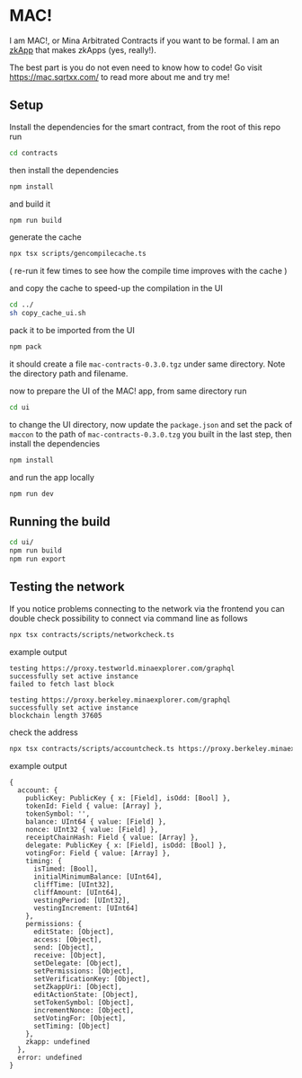 # MAC!

I am MAC!, or Mina Arbitrated Contracts if you want to be formal. I am an [zkApp](https://docs.minaprotocol.com/zkapps/how-zkapps-work) that makes zkApps (yes, really!).

The best part is you do not even need to know how to code! Go visit https://mac.sqrtxx.com/ to read more about me and try me!

## Setup

Install the dependencies for the smart contract, from the root of this repo run

```sh
cd contracts
```

then install the dependencies

```sh
npm install
```

and build it

```sh
npm run build
```

generate the cache

```sh
npx tsx scripts/gencompilecache.ts
```

( re-run it few times to see how the compile time improves with the cache )

and copy the cache to speed-up the compilation in the UI

```sh
cd ../
sh copy_cache_ui.sh
```

pack it to be imported from the UI

```sh
npm pack
```

it should create a file `mac-contracts-0.3.0.tgz` under same directory. Note the directory path and filename.

now to prepare the UI of the MAC! app, from same directory run

```sh
cd ui
```

to change the UI directory, now update the `package.json` and set the pack of `maccon` to the path of `mac-contracts-0.3.0.tzg` you built in the last step, then install the dependencies

```sh
npm install
```

and run the app locally

```sh
npm run dev
```

## Running the build

```sh
cd ui/
npm run build
npm run export
```

## Testing the network

If you notice problems connecting to the network via the frontend you can double check possibility to connect via command line as follows

```sh
npx tsx contracts/scripts/networkcheck.ts 
```

example output

```
testing https://proxy.testworld.minaexplorer.com/graphql
successfully set active instance
failed to fetch last block

testing https://proxy.berkeley.minaexplorer.com/graphql
successfully set active instance
blockchain length 37605
```

check the address

```sh
npx tsx contracts/scripts/accountcheck.ts https://proxy.berkeley.minaexplorer.com/graphql B62qkThtJWtKXN56efqC4ZXqv5NMD3mvjoVg5GpLLHRv9b3z2uMrkN4
```

example output

```
{
  account: {
    publicKey: PublicKey { x: [Field], isOdd: [Bool] },
    tokenId: Field { value: [Array] },
    tokenSymbol: '',
    balance: UInt64 { value: [Field] },
    nonce: UInt32 { value: [Field] },
    receiptChainHash: Field { value: [Array] },
    delegate: PublicKey { x: [Field], isOdd: [Bool] },
    votingFor: Field { value: [Array] },
    timing: {
      isTimed: [Bool],
      initialMinimumBalance: [UInt64],
      cliffTime: [UInt32],
      cliffAmount: [UInt64],
      vestingPeriod: [UInt32],
      vestingIncrement: [UInt64]
    },
    permissions: {
      editState: [Object],
      access: [Object],
      send: [Object],
      receive: [Object],
      setDelegate: [Object],
      setPermissions: [Object],
      setVerificationKey: [Object],
      setZkappUri: [Object],
      editActionState: [Object],
      setTokenSymbol: [Object],
      incrementNonce: [Object],
      setVotingFor: [Object],
      setTiming: [Object]
    },
    zkapp: undefined
  },
  error: undefined
}
```
